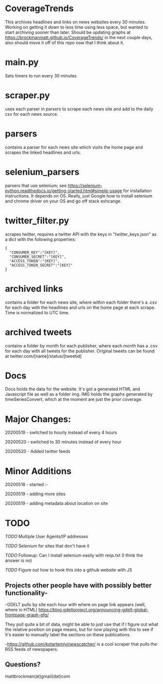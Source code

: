 # CoverageTrends
This archives headlines and links on news websites every 30 minutes. Working on getting it down to less time using less space, but wanted to start archiving sooner than later. Should be updating graphs at https://brockmanmatt.github.io/CoverageTrends/ in the next couple days, also should move it off of this repo now that I think about it.

# main.py
Sets timers to run every 30 minutes

# scraper.py
uses each parser in parsers to scrape each news site and add to the daily csv for each news source.

# parsers
contains a parser for each news site which visits the home page and scrapes the linked headlines and urls.

# selenium_parsers
parsers that use selenium; see https://selenium-python.readthedocs.io/getting-started.html#simple-usage for installation instructions. It depends on OS. Really, just Google how to install selenium and chrome driver on your OS and go off stack exhcange.

# twitter_filter.py
scrapes twitter, requires a twitter API with the keys in "twitter_keys.json" as a dict with the following properties:
```
{
  "CONSUMER_KEY":"[KEY]",
  "CONSUMER_SECRET":"[KEY]",
  "ACCESS_TOKEN":"[KEY]",
  "ACCESS_TOKEN_SECRET":"[KEY]"
}

```

# archived links
contains a folder for each news site, where within each folder there's a .csv for each day with the headlines and urls on the home page at each scrape. Time is normalized to UTC time.

# archived tweets
contains a folder by month for each publisher, where each month has a .csv for each day with all tweets for the publisher. Original tweets can be found at twitter.com/[name]/status/[tweetid]

# Docs
Docs holds the data for the website. It's got a generated HTML and Javascript file as well as a folder img. IMG holds the graphs generated by timeSeriesConvert, which at the moment are just the prior coverage.


# Major Changes:
20200519 - switched to hourly instead of every 4 hours

20200520 - switched to 30 minutes instead of every hour

20200520 - Added twitter feeds


# Minor Additions

20200518 - started :-

20200519 - adding more sites

20200519 - adding metadata about location on site


# TODO

_TODO_ Multiple User Agents/IP addresses

_TODO_ Selenium for sites that don't have it

_TODO_ Followup: Can I install selenium easily with reqs.txt (I think the answer is no)

_TODO_ Figure out how to hook this into a github website with JS


## Projects other people have with possibly better functionality-

-GDELT pulls by site each hour with where on page link appears (well, where in HTML)
https://blog.gdeltproject.org/announcing-gdelt-global-frontpage-graph-gfg/

They pull quite a bit of data, might be able to just use that if I figure out what the relative position on page means, but for now playing with this to see if it's easier to manually label the sections on these publications.

-https://github.com/kotartemiy/newscatcher/ is a cool scraper that pulls the RSS feeds of newspapers.


## Questions?
mattbrockman(at)gmail(dat)com
